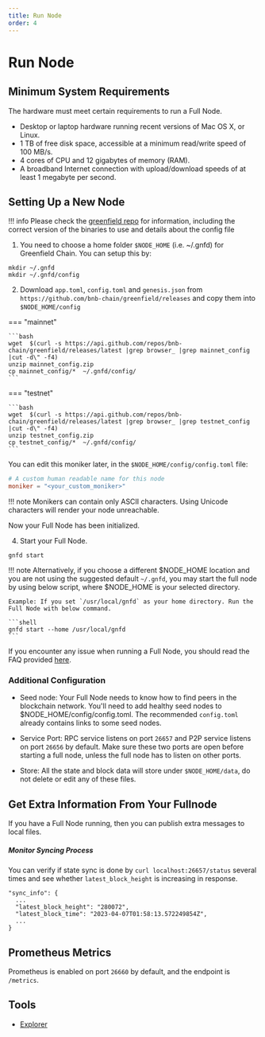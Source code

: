 ```yaml
---
title: Run Node
order: 4
---
```


# Run Node

## Minimum System Requirements
The hardware must meet certain requirements to run a Full Node.

* Desktop or laptop hardware running recent versions of Mac OS X, or Linux.
* 1 TB of free disk space, accessible at a minimum read/write speed of 100 MB/s.
* 4 cores of CPU and 12 gigabytes of memory (RAM).
* A broadband Internet connection with upload/download speeds of at least 1 megabyte per second.

## Setting Up a New Node

!!! info
    Please check the [greenfield repo](https://github.com/bnb-chain/greenfield/releases/latest) for information, including the correct version of the binaries to use and details about the config file

1. You need to choose a home folder `$NODE_HOME` (i.e. ~/.gnfd) for Greenfield Chain. You can setup this by:

```
mkdir ~/.gnfd
mkdir ~/.gnfd/config
```
2. Download `app.toml`,  `config.toml` and `genesis.json` from `https://github.com/bnb-chain/greenfield/releases` and copy them into `$NODE_HOME/config`

=== "mainnet"

    ```bash
    wget  $(curl -s https://api.github.com/repos/bnb-chain/greenfield/releases/latest |grep browser_ |grep mainnet_config |cut -d\" -f4)
    unzip mainnet_config.zip
    cp mainnet_config/*  ~/.gnfd/config/
    ```
=== "testnet"

    ```bash
    wget  $(curl -s https://api.github.com/repos/bnb-chain/greenfield/releases/latest |grep browser_ |grep testnet_config |cut -d\" -f4)
    unzip testnet_config.zip
    cp testnet_config/*  ~/.gnfd/config/
    ```


You can edit this moniker later, in the `$NODE_HOME/config/config.toml` file:
```toml
# A custom human readable name for this node
moniker = "<your_custom_moniker>"
```

!!! note
    Monikers can contain only ASCII characters. Using Unicode characters will render your node unreachable.

Now your Full Node has been initialized.

4. Start your Full Node.

```shell
gnfd start
```

!!! note
    Alternatively, if you choose a different $NODE_HOME location and you are not using the suggested default `~/.gnfd`, you may start the full node by using below script, where $NODE_HOME is your selected directory.
    
    Example: If you set `/usr/local/gnfd` as your home directory. Run the Full Node with below command.
    
    ```shell
    gnfd start --home /usr/local/gnfd
    ```

If you encounter any issue when running a Full Node, you should read the FAQ provided [here](../../../faq/index.md).


### Additional Configuration
- Seed node: Your Full Node needs to know how to find peers in the blockchain network. You'll need to add healthy seed nodes to $NODE_HOME/config/config.toml. The recommended `config.toml` already contains links to some seed nodes.

- Service Port: RPC service listens on port `26657` and P2P service listens on port `26656` by default.
  Make sure these two ports are open before starting a full node, unless the full node has to listen on other ports.
- Store: All the state and block data will store under `$NODE_HOME/data`, do not delete or edit any of these files.

## Get Extra Information From Your Fullnode

If you have a Full Node running, then you can publish extra messages to local files.

##### Monitor Syncing Process

You can verify if state sync is done by `curl localhost:26657/status` several times and see whether `latest_block_height` is increasing in response.

```
"sync_info": {
  ...
  "latest_block_height": "280072",
  "latest_block_time": "2023-04-07T01:58:13.572249854Z",
  ...
}
```

## Prometheus Metrics

Prometheus is enabled on port `26660` by default, and the endpoint is `/metrics`.

## Tools

* [Explorer](https://greenfieldscan.com/)
